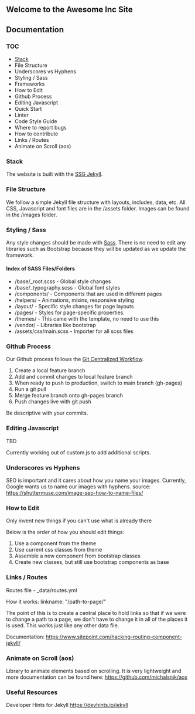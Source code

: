 ## Welcome to the Awesome Inc Site

## Documentation

### TOC

 - [Stack]("#stack")
 - File Structure
 - Underscores vs Hyphens
 - Styling / Sass
 - Frameworks
 - How to Edit
 - Github Process
 - Editing Javascript
 - Quick Start
 - Linter
 - Code Style Guide
 - Where to report bugs
 - How to contribute
 - Links / Routes
 - Animate on Scroll (aos)


### Stack

The website is built with the [SSG Jekyll](https://jekyllrb.com/).

### File Structure

We follow a simple Jekyll file structure with layouts, includes, data, etc. All CSS, Javascript and font files are in the /assets folder. Images can be found in the /images folder.

### Styling / Sass

Any style changes should be made with [Sass](https://sass-lang.com/).  There is no need to edit any libraries such as Bootstrap because they will be updated as we update the framework.

#### Index of SASS Files/Folders
 - /base/_root.scss - Global style changes 
 - /base/_typography.scss - Global font styles 
 - /components/ - Components that are used in different pages
 - /helpers/ - Animations, mixins, responsive styling
 - /layout/ - Specific style changes for page layouts
 - /pages/ - Styles for page-specific properties. 
 - /themes/ - This came with the template, no need to use this
 - /vendor/ - Libraries like bootstrap
 - /assets/css/main.scss - Importer for all scss files

### Github Process

Our Github process follows the [Git Centralized Workflow](https://www.atlassian.com/git/tutorials/comparing-workflows#centralized-workflow).

1. Create a local feature branch
2. Add and commit changes to local feature branch
3. When ready to push to production, switch to main branch (gh-pages)
4. Run a git pull
5. Merge feature branch onto gh-pages branch
6. Push changes live with git push

Be descriptive with your commits. 

### Editing Javascript

TBD

Currently working out of custom.js to add additional scripts.

### Underscores vs Hyphens

SEO is important and it cares about how you name your images. Currently, Google wants us to name our images with hyphens.
source: https://shuttermuse.com/image-seo-how-to-name-files/

### How to Edit

Only invent new things if you can't use what is already there

Below is the order of how you should edit things:
1. Use a component from the theme
2. Use current css classes from theme
3. Assemble a new component from bootstrap classes
4. Create new classes, but still use bootstrap components as base

### Links / Routes

Routes file - _data/routes.yml

How it works:
linkname: "/path-to-page/"

The point of this is to create a central place to hold links so that if we were to change a path to a page, we don't have to change it in all of the places it is used. This works just like any other data file. 

Documentation: https://www.sitepoint.com/hacking-routing-component-jekyll/

### Animate on Scroll (aos)

Library to animate elements based on scrolling. It is very lightweight and more documentation can be found here:
https://github.com/michalsnik/aos

### Useful Resources

Developer Hints for Jekyll
https://devhints.io/jekyll


